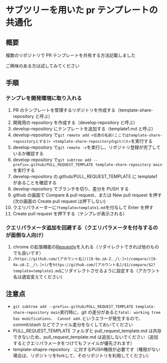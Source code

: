 # サブツリーを用いた pr テンプレートの共通化

## 概要

複数のリポジトリで PR テンプレートを共有する方法記載しました

ご興味のある方は試してみてください

## 手順

### テンプレを開発環境に取り入れる

1. PR のテンプレートを管理するリポジトリを作成する（template-share-repository と呼ぶ）
2. 開発用の repository を作成する（develop-repository と呼ぶ）
3. develop-repository にテンプレートを追加する（template1.md と呼ぶ）
4. develop-repository で`git remote add <任意の名前(ここではtemplate-share-repositoryとする)> <template-share-repositoryのgitパス>`を実行する
5. develop-repository で`git remote -v`を実行し、リポジトリ登録が完了しているか確認する
6. develop-repository で`git subtree add --prefix=.github/PULL_REQUEST_TEMPLATE template-share-repository main`を実行する
7. develop-repository の.github/PULL_REQUEST_TEMPLATE に template1 があることを確認する
8. develop-repository でブランチを切り、差分を PUSH する
9. github の画面で Compare & pull request、または New pull request を押す(次の画面の Create pull request は押下しない)
10. クエリパラメーターに`?template=template1.md`を付与して Enter を押す
11. Create pull request を押下する（テンプレが表示される）

### クエリパラメータ追加を回避する（クエリパラメータを付与するのが面倒な人向け）

1. chrome の拡張機能の[Requestly](https://chrome.google.com/webstore/detail/mdnleldcmiljblolnjhpnblkcekpdkpa)を入れる（リダイレクトできれば他のものでも良いです）
2. `/https://github.com/[アカウント名]/([0-9a-zA-Z._/\-]+)/compare/([0-9a-zA-Z._/\-]+)/`を`https://github.com/[アカウント名]/$1/compare/$2?template=template1.md`にリダイレクトさせるように設定する（アカウント名は適宜変えてください）

## 注意点

- `git subtree add --prefix=.github/PULL_REQUEST_TEMPLATE template-share-repository main`実行時に、git の差分があると`fatal: working tree has modifications.  Cannot add.`というエラーが発生するので、commit/stash などでファイル差分をなくしておいてください
- PULL_REQUEST_TEMPLATE フォルダと pull_request_template.md は共存できないため、pull_request_template.md は追加しないでください（追加するとクエリパラメータをつけてもファイルが優先されます）
- template-shapre-repository　に対するPUSH権限が必要です（権限がない場合は、リポジトリをforkして、そのリポジトリを利用してください）
